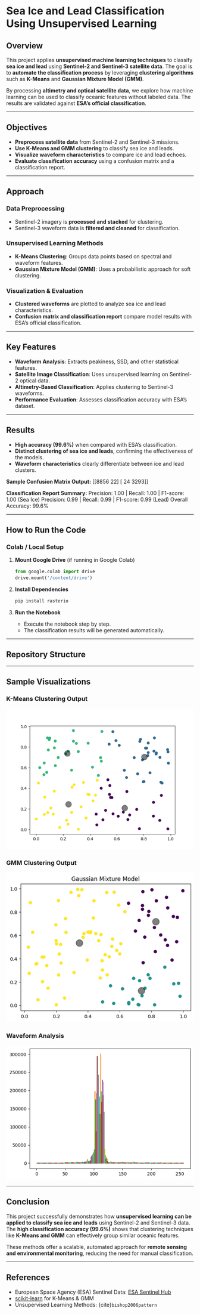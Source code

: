 # Sea Ice and Lead Classification Using Unsupervised Learning

## Overview
This project applies **unsupervised machine learning techniques** to classify **sea ice and lead** using **Sentinel-2 and Sentinel-3 satellite data**. The goal is to **automate the classification process** by leveraging **clustering algorithms** such as **K-Means** and **Gaussian Mixture Model (GMM)**.

By processing **altimetry and optical satellite data**, we explore how machine learning can be used to classify oceanic features without labeled data. The results are validated against **ESA’s official classification**.

---

## Objectives
- **Preprocess satellite data** from Sentinel-2 and Sentinel-3 missions.
- **Use K-Means and GMM clustering** to classify sea ice and leads.
- **Visualize waveform characteristics** to compare ice and lead echoes.
- **Evaluate classification accuracy** using a confusion matrix and a classification report.

---

## Approach
###  Data Preprocessing
- Sentinel-2 imagery is **processed and stacked** for clustering.
- Sentinel-3 waveform data is **filtered and cleaned** for classification.

###  Unsupervised Learning Methods
- **K-Means Clustering**: Groups data points based on spectral and waveform features.
- **Gaussian Mixture Model (GMM)**: Uses a probabilistic approach for soft clustering.

###  Visualization & Evaluation
- **Clustered waveforms** are plotted to analyze sea ice and lead characteristics.
- **Confusion matrix and classification report** compare model results with ESA’s official classification.

---

## Key Features
- **Waveform Analysis**: Extracts peakiness, SSD, and other statistical features.
- **Satellite Image Classification**: Uses unsupervised learning on Sentinel-2 optical data.
- **Altimetry-Based Classification**: Applies clustering to Sentinel-3 waveforms.
- **Performance Evaluation**: Assesses classification accuracy with ESA’s dataset.

---

## Results
- **High accuracy (99.6%)** when compared with ESA’s classification.
- **Distinct clustering of sea ice and leads**, confirming the effectiveness of the models.
- **Waveform characteristics** clearly differentiate between ice and lead clusters.

 **Sample Confusion Matrix Output:**
[[8856 22] [ 24 3293]]


 **Classification Report Summary:**
Precision: 1.00 | Recall: 1.00 | F1-score: 1.00 (Sea Ice) Precision: 0.99 | Recall: 0.99 | F1-score: 0.99 (Lead) Overall Accuracy: 99.6%


---

## How to Run the Code
### **Colab / Local Setup**
1. **Mount Google Drive** (if running in Google Colab)
    ```python
    from google.colab import drive
    drive.mount('/content/drive')
    ```
2. **Install Dependencies**
    ```sh
    pip install rasterio
    ```

3. **Run the Notebook**
   - Execute the notebook step by step.
   - The classification results will be generated automatically.

---

## Repository Structure


---

## Sample Visualizations
### **K-Means Clustering Output**
![K-Means Clustering](https://github.com/Ivan123yoo/Assignment-4./blob/main/images/kmeans_clustering_output.png?raw=true)

### **GMM Clustering Output**
![GMM Clustering](https://github.com/Ivan123yoo/Assignment-4./blob/main/images/Gaussian%20mixture%20model.png?raw=true)

### **Waveform Analysis**
![Waveform](https://github.com/Ivan123yoo/Assignment-4./blob/main/images/np.stack.png?raw=true)

---

## Conclusion
This project successfully demonstrates how **unsupervised learning can be applied to classify sea ice and leads** using Sentinel-2 and Sentinel-3 data. The **high classification accuracy (99.6%)** shows that clustering techniques like **K-Means and GMM** can effectively group similar oceanic features.

These methods offer a scalable, automated approach for **remote sensing and environmental monitoring**, reducing the need for manual classification.

---

## References
- European Space Agency (ESA) Sentinel Data: [ESA Sentinel Hub](https://www.sentinel-hub.com/)
- [scikit-learn](https://scikit-learn.org/stable/modules/clustering.html) for K-Means & GMM
- Unsupervised Learning Methods: {cite}`bishop2006pattern`


